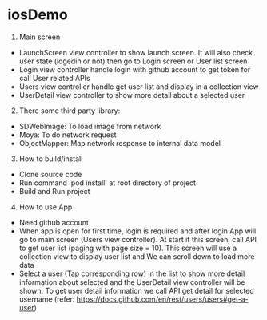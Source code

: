 # iosDemo
1.  Main screen
- LaunchScreen view controller to show launch screen. It will also check user state (logedin or not) then go to Login screen or User list screen
- Login view controller handle login with github account to get token for call User related APIs
- Users view controller handle get user list and display in a collection view
- UserDetail view controller to show more detail about a selected user

2. There some third party library:
- SDWebImage: To load image from network
- Moya: To do network request
- ObjectMapper: Map network response to internal data model 

3. How to build/install
- Clone source code
- Run command 'pod install' at root directory of project
- Build and Run project

4. How to use App
- Need github account
- When app is open for first time, login is required and after login App will go to main screen (Users view controller). At start if this screen, call API to get user list (paging with page size = 10). This screen will use a collection view to display user list and We can scroll down to load more data
- Select a user (Tap corresponding row) in the list to show more detail information about selected and the UserDetail view controller will be shown. To get user detail information we call API get detail for selected username (refer: https://docs.github.com/en/rest/users/users#get-a-user)
